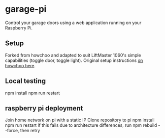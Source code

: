 # garage-pi

Control your garage doors using a web application running on your Raspberry Pi.

## Setup
Forked from howchoo and adapted to suit LiftMaster 1060's simple capabilities (toggle door, toggle light). Original setup instructions [on howchoo here](https://howchoo.com/g/yznmzmuxywu/how-to-control-your-garage-door-from-your-phone-using-a-raspberry-pi).

## Local testing
npm install 
npm run restart

## raspberry pi deployment
Join home network on pi with a static IP
Clone repository to pi
npm install
npm run restart
    If this fails due to architecture differences, run npm rebuild --force, then retry
